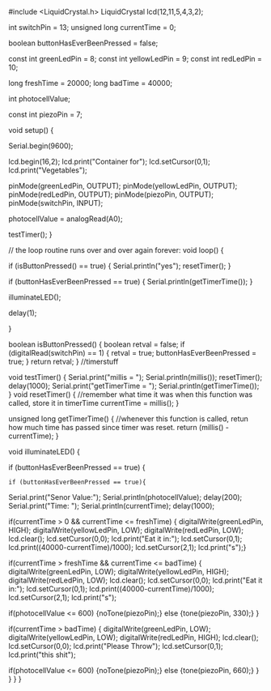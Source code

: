 #include <LiquidCrystal.h>
LiquidCrystal lcd(12,11,5,4,3,2);

int switchPin = 13;
unsigned long currentTime = 0;

boolean buttonHasEverBeenPressed = false;

const int greenLedPin = 8;
const int yellowLedPin = 9;
const int redLedPin = 10;

long freshTime = 20000;
long badTime = 40000;

int photocellValue;

const int piezoPin = 7;

void setup() {
  
Serial.begin(9600);

lcd.begin(16,2);
lcd.print("Container for");
lcd.setCursor(0,1);
lcd.print("Vegetables");
  
pinMode(greenLedPin, OUTPUT);
pinMode(yellowLedPin, OUTPUT);
pinMode(redLedPin, OUTPUT);
pinMode(piezoPin, OUTPUT);
pinMode(switchPin, INPUT);

photocellValue = analogRead(A0);
 
testTimer();
}

// the loop routine runs over and over again forever:
void loop() {

if (isButtonPressed() == true)
  {
    Serial.println("yes");
    resetTimer();
  }

if (buttonHasEverBeenPressed == true)
  {
    Serial.println(getTimerTime());
  }
 
  illuminateLED();

  delay(1);  

}

boolean isButtonPressed()
{
  boolean retval = false;
  if (digitalRead(switchPin) == 1)
  { retval = true;
    buttonHasEverBeenPressed = true;
  }
  return retval;
}
//timerstuff

void testTimer()
{
  Serial.print("millis = ");
  Serial.println(millis());
  resetTimer();
  delay(1000);
  Serial.print("getTimerTime = ");
  Serial.println(getTimerTime());
}
void resetTimer()
{
  //remember what time it was when this function was called, store it in timerTime
  currentTime = millis();
}

unsigned long getTimerTime()
{
  //whenever this function is called, retun how much time has passed since timer was reset.
  return (millis() - currentTime);
}

void illuminateLED()
{
  
  if (buttonHasEverBeenPressed == true)
  {
    
    if (buttonHasEverBeenPressed == true){

Serial.print("Senor Value:");
Serial.println(photocellValue);
delay(200);
Serial.print("Time: ");
Serial.println(currentTime);
delay(1000);

if(currentTime > 0 && currentTime <= freshTime) {
  digitalWrite(greenLedPin, HIGH);
  digitalWrite(yellowLedPin, LOW);
  digitalWrite(redLedPin, LOW);
  lcd.clear();
  lcd.setCursor(0,0);
  lcd.print("Eat it in:");
  lcd.setCursor(0,1);
  lcd.print((40000-currentTime)/1000);
  lcd.setCursor(2,1);
  lcd.print("s");}

if(currentTime > freshTime && currentTime <= badTime) {
  digitalWrite(greenLedPin, LOW);
  digitalWrite(yellowLedPin, HIGH);
  digitalWrite(redLedPin, LOW);
  lcd.clear();
  lcd.setCursor(0,0);
  lcd.print("Eat it in:");
  lcd.setCursor(0,1);
  lcd.print((40000-currentTime)/1000);
  lcd.setCursor(2,1);
  lcd.print("s");
  
  if(photocellValue <= 600) {noTone(piezoPin);}
  else {tone(piezoPin, 330);}
  }

if(currentTime > badTime) {
  digitalWrite(greenLedPin, LOW);
  digitalWrite(yellowLedPin, LOW);
  digitalWrite(redLedPin, HIGH);
  lcd.clear();
  lcd.setCursor(0,0);
  lcd.print("Please Throw");
  lcd.setCursor(0,1);
  lcd.print("this shit");
  
  if(photocellValue <= 600) {noTone(piezoPin);}
  else {tone(piezoPin, 660);}
  }
  }
}
}
